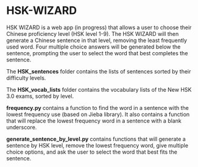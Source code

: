 # HSK-WIZARD
HSK WIZARD is a web app (in progress) that allows a user to choose their Chinese proficiency level (HSK level 1-9). The HSK WIZARD will then generate a Chinese sentence in that level, removing the least frequently used word. Four multiple choice answers will be generated below the sentence, prompting the user to select the word that best completes the sentence. 

The **HSK_sentences** folder contains the lists of sentences sorted by their difficulty levels. 

The **HSK_vocab_lists** folder contains the vocabulary lists of the New HSK 3.0 exams, sorted by level.

**frequency.py** contains a function to find the word in a sentence with the lowest frequency use (based on Jieba library). It also contains a function that will replace the lowest frequency word in a sentence with a blank underscore.

**generate_sentence_by_level.py** contains functions that will generate a sentence by HSK level, remove the lowest frequency word, give multiple choice options, and ask the user to select the word that best fits the sentence. 
